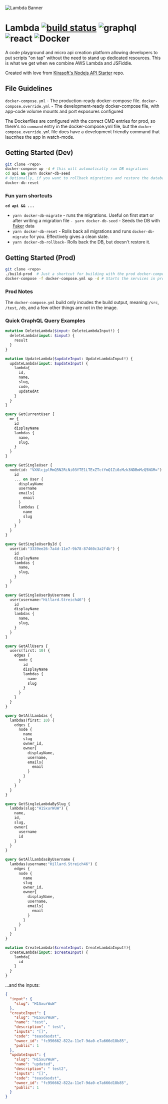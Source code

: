 ![Lambda Banner](lambda.png)  
# Lambda  [![build status](https://gitlab.com/James9074/lambda/badges/master/build.svg)](https://gitlab.com/James9074/lambda/commits/master) ![graphql](https://img.shields.io/badge/style-%E2%9C%93-blue.svg?style=flat&label=GraphQL) ![react](https://img.shields.io/badge/style-%E2%9C%93-blue.svg?style=flat&label=React) ![Docker](https://img.shields.io/badge/style-%E2%9C%93-blue.svg?style=flat&label=Docker&)
A code playground and micro api creation platform allowing developers to put scripts "on tap" without the need to stand up dedicated resources. This is what we get when we combine AWS Lambda and JSFiddle.

Created with love from [Kirasoft's Nodejs API Starter](https://github.com/kriasoft/nodejs-api-starter) repo.

## File Guidelines
`docker-compose.yml` - The production-ready docker-compose file.
`docker-compose.override.yml` - The development-ready docker-compose file, with app-code volume mounts and port exposures configured

The Dockerfiles are configured with the correct CMD entries for prod, so there's no `command` entry in the docker-compose.yml file, but the `docker-compose.override.yml` file does have a development friendly command that laucnhes the app in watch-mode.

## Getting Started (Dev)
```bash
git clone <repo>
docker-compose up -d # this will automatically run DB migrations
cd api && yarn docker-db-seed
# Optionally, if you want to rollback migrations and restore the database to a clean, unseeded state:
docker-db-reset
```

### Fun yarn shortcuts
**`cd api && ...`**
- `yarn docker-db-migrate` - runs the migrations. Useful on first start or after writing a migration file
`- yarn docker-db-seed` - Seeds the DB with [Faker](https://www.npmjs.com/package/Faker) data
- `yarn docker-db-reset` - Rolls back all migrations and runs `docker-db-migrate` for you. Effectively gives a clean slate.
- `yarn docker-db-rollback`- Rolls back the DB, but doesn't restore it.

## Getting Started (Prod)
```bash
git clone <repo>
./build-prod  # Just a shortcut for building with the prod docker-compose file. This is critical, since the override file (dev) will build with volume mounts, which is bad.
docker-compose -f docker-compose.yml up -d # Starts the services in prod mode without the dev volumes
```

### Prod Notes
The `docker-compose.yml` build only incudes the build output, meaning `/src`, `/test`, `/db`, and a few other things are not in the image.


### Quick GraphQL Query Examples
```graphql
mutation DeleteLambda($input: DeleteLambdaInput!) {
  deleteLambda(input: $input) {
    result
  }
}

mutation UpdateLambda($updateInput: UpdateLambdaInput!) {
  updateLambda(input: $updateInput) {
    lambda{
      id,
      name,
      slug,
      code,
      updatedAt
    }
  }
}

query GetCurrentUser {
  me {
    id
    displayName
    lambdas {
      name,
      slug,
    }
  }
}

query GetSingleUser {
  node(id: "VXNlcjplMmQ5N2RiNi03YTE1LTExZTctYmQ1Zi0zMzk3NDBmMzQ5NGM=") {
    id
    ... on User {
      displayName
      username
      emails{
        email
      }
      lambdas {
        name
        slug
      }
    }
  }
}

query GetSingleUserById {
  user(id:"3339ee26-7a4d-11e7-9b78-87460c3a2f4b") {
    id
    displayName
    lambdas {
      name,
      slug,
    }
  }
}

query GetSingleUserByUsername {
  user(username:"Hillard.Streich46") {
    id
    displayName
    lambdas {
      name,
      slug,
    }
  }
}

query GetAllUsers {
  users(first: 10) {
    edges {
      node {
        id
        displayName
        lambdas {
          name
          slug
        }
      }
    }
  }
}

query GetAllLambdas {
  lambdas(first: 10) {
    edges {
      node {
        name
        slug
        owner_id,
        owner{
          displayName,
          username,
          emails{
            email
          }
        }
      }
    }
  }
}

query GetSingleLambdaBySlug {
  lambda(slug:"H1SxurWuW") {
    name,
    id,
    slug,
    owner{
      username
      id
    }
  }
}

query GetAllLambdasByUsername {
  lambdas(username:"Hillard.Streich46") {
    edges {
      node {
        name
        slug
        owner_id,
        owner{
          displayName,
          username,
          emails{
            email
          }
        }
      }
    }
  }
}

mutation CreateLambda($createInput: CreateLambdaInput!){
  createLambda(input: $createInput) {
    lambda{
      id
    }
  }
}

```

...and the inputs:

```JSON
{
  "input": {
    "slug": "H1SxurWuW"
  },
  "createInput": {
    "slug": "H1SxurWuW",
    "name": "test",
    "description": " test",
    "inputs": "[]",
    "code": "teasdasdst",
    "owner_id": "fc956662-822a-11e7-9da0-e7a666d18b85",
    "public": 1
  },
  "updateInput": {
    "slug": "H1SxurWuW",
    "name": "updated",
    "description": " test2",
    "inputs": "[]",
    "code": "teasdasdst",
    "owner_id": "fc956662-822a-11e7-9da0-e7a666d18b85",
    "public": 1
  }
}
```